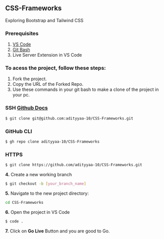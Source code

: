 ## CSS-Frameworks 

Exploring Bootstrap and Tailwind CSS




### Prerequisites

1. <a href="https://code.visualstudio.com/download"> VS Code </a>
2. <a href="https://git-scm.com/downloads"> Git Bash </a>
3. Live Server Extension in VS Code


<h3>To acess the project, follow these steps:</h3>

1. Fork the project.
2. Copy the URL of the Forked Repo.
3. Use these commands in your git bash to make a clone of the project in your pc.

### SSH  [Github Docs](https://docs.github.com/en/authentication/connecting-to-github-with-ssh)

```bash
$ git clone git@github.com:adityyaa-10/CSS-Frameworks.git
```


### GitHub CLI

```bash
$ gh repo clone adityyaa-10/CSS-Frameworks
```

### HTTPS

```bash
$ git clone https://github.com/adityyaa-10/CSS-Frameworks.git
```

**4.** Create a new working branch 

```bash 
$ git checkout -b [your_branch_name]
```


**5.** Navigate to the new project directory:

```bash
cd CSS-Frameworks
```

**6.** Open the project in VS Code
```bash
$ code .
```

**7.** Click on **Go Live** Button and you are good to Go.


